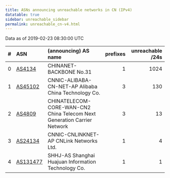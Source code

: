 ```yaml
---
title: ASNs announcing unreachable networks in CN (IPv4)
datatable: true
sidebar: unreachable_sidebar
permalink: unreachable_cn-v4.html
---
```


Data as of 2019-02-23 08:30:00 UTC


<div class="datatable-begin"></div>

|   # | ASN                                      | (announcing) AS name                                                    |   prefixes |   unreachable /24s |
|----:|:-----------------------------------------|:------------------------------------------------------------------------|-----------:|-------------------:|
|   0 | [AS4134](unreachable_AS4134-v4.html)     | CHINANET-BACKBONE No.31                                                 |          1 |               1024 |
|   1 | [AS45102](unreachable_AS45102-v4.html)   | CNNIC-ALIBABA-CN-NET-AP Alibaba China Technology Co.                    |          3 |                130 |
|   2 | [AS4809](unreachable_AS4809-v4.html)     | CHINATELECOM-CORE-WAN-CN2 China Telecom Next Generation Carrier Network |          3 |                 13 |
|   3 | [AS24134](unreachable_AS24134-v4.html)   | CNNIC-CNLINKNET-AP CNLink Networks Ltd.                                 |          1 |                  4 |
|   4 | [AS131477](unreachable_AS131477-v4.html) | SHHJ-AS Shanghai Huajuan Information Technology Co.                     |          1 |                  1 |

<div class="datatable-end"></div>